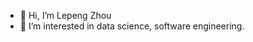 - 👋 Hi, I’m Lepeng Zhou
- 👀 I’m interested in data science, software engineering.

<!---
Lepeng1024/Lepeng1024 is a ✨ special ✨ repository because its `README.md` (this file) appears on your GitHub profile.
You can click the Preview link to take a look at your changes.
--->
